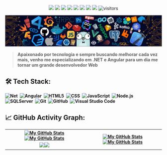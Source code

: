 <p align="center">
    <a href="https://github.com/wesleymo22/wesleymo22"><img src="https://img.shields.io/badge/status-updating-brightgreen.svg"></a>
    <a href="https://github.com/dotnet/core"><img src="https://img.shields.io/badge/Net-6-FF1493.svg"></a>
    <a href="https://github.com/angular"><img src="https://img.shields.io/badge/Angular-12-FF1493.svg"></a>
    <a href="https://github.com/topics/html5"><img src="https://img.shields.io/badge/HTML-5-FF1493.svg"></a>
    <a href="https://github.com/topics/css"><img src="https://img.shields.io/badge/CSS-3-FF1493.svg"></a>
    <a href="https://github.com/wesleymo22/wesleymo22/graphs/contributors"><img src="https://img.shields.io/github/contributors/wesleymo22/wesleymo22?color=blue"></a>
    <a href="https://github.com/wesleymo22"><img src="https://img.shields.io/github/stars/wesleymo22.svg?color=blue&logo=github"></a>
    <a href="https://github.com/wesleymo22/wesleymo22/network/members"><img src="https://img.shields.io/github/forks/wesleymo22/wesleymo22.svg?color=blue&logo=github"></a>
    <img src="https://visitor-badge.laobi.icu/badge?page_id=wesleymo22.wesleymo22" alt="visitors"/>
</p>

[![](./src/header_.png)](#)

> <b>Apaixonado por tecnologia e sempre buscando melhorar cada vez mais, venho me especializando em .NET e Angular para um dia me tornar um grande desenvolvedor Web

## 🛠️ Tech Stack:
    
![Net](https://img.shields.io/badge/-Net-555?style=flat&logo=CSharp)&nbsp;
![Angular](https://img.shields.io/badge/-Angular-555?style=flat&logo=angular)&nbsp;
![HTML5](https://img.shields.io/badge/-HTML5-555?style=flat&logo=html5)&nbsp;
![CSS](https://img.shields.io/badge/-CSS-555?style=flat&logo=css3)&nbsp;
![JavaScript](https://img.shields.io/badge/-JavaScript-555?style=flat&logo=javascript)&nbsp;
![Node.js](https://img.shields.io/badge/-Node.js-555?style=flat&logo=node.js)&nbsp;
![SQLServer](https://img.shields.io/badge/-SQLServer-555?style=flat&logo=sql)&nbsp;
![Git](https://img.shields.io/badge/-Git-555?style=flat&logo=git)&nbsp;
![GitHub](https://img.shields.io/badge/-GitHub-555?style=flat&logo=github)&nbsp;
![Visual Studio Code](https://img.shields.io/badge/-Visual%20Studio%20Code-555?style=flat&logo=visual-studio-code&logoColor=007ACC)&nbsp;

## 📈 GitHub Activity Graph:

<table>
    <tr>
        <td align="center"><a href="https://github.com/wesleymo22#gh-light-mode-only"><img src="https://github-readme-stats.vercel.app/api?username=wesleymo22&show_icons=true&theme=default&include_all_commits=true#gh-light-mode-only" alt="My GitHub Stats"/></a><a href="https://github.com/wesleymo22#gh-dark-mode-only"><img src="https://github-readme-stats.vercel.app/api?username=wesleymo22&show_icons=true&theme=tokyonight&include_all_commits=true#gh-dark-mode-only" alt="My GitHub Stats"/></a></td>
        <td rowspan="2" align="center"><a href="https://github.com/wesleymo22#gh-light-mode-only"><img src="https://github-readme-stats.vercel.app/api/top-langs/?username=wesleymo22&theme=default&langs_count=8#gh-light-mode-only" alt="My GitHub Stats"/></a><a href="https://github.com/wesleymo22#gh-dark-mode-only"><img src="https://github-readme-stats.vercel.app/api/top-langs/?username=wesleymo22&theme=tokyonight&langs_count=8#gh-dark-mode-only" alt="My GitHub Stats"/></a></td>
    </tr>
    <tr>
        <td align="center"><a href="https://github.com/wesleymo22#gh-light-mode-only"><img src="https://github-readme-streak-stats.herokuapp.com/?user=wesleymo22&theme=default"/></a><a href="https://github.com/wesleymo22#gh-dark-mode-only"><img src="https://github-readme-streak-stats.herokuapp.com/?user=wesleymo22&theme=tokyonight"/></a></td>
    </tr>
</table>


